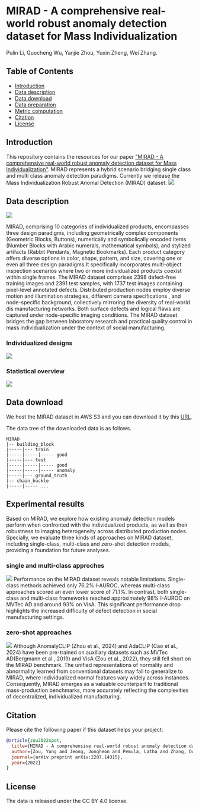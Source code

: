 # MIRAD - A comprehensive real-world robust anomaly detection dataset for Mass Individualization

Pulin Li, Guocheng Wu, Yanjie Zhou, Yuxin Zheng, Wei Zhang.

## Table of Contents
* [Introduction](#introduction)
* [Data description](#data-description)
* [Data download](#data-download)
* [Data preparation](#data-preparation)
* [Metric computation](#metric-computation)
* [Citation](#citation)
* [License](#license)

## Introduction
This repository contains the resources for our paper ["MIRAD - A comprehensive real-world robust anomaly detection dataset for Mass Individualization"](https://arxiv.org/pdf/2207.14315.pdf). MIRAD represents a hybrid scenario bridging single class and multi class anomaly detection paradigms. Currently we release the Mass Individualization Robust Anomal Detection (MIRAD) dataset. 
![](figures/new_challenges.png)


## Data description
![](figures/individualized_products.png)

MIRAD, comprising 10 categories of individualized products, encompasses three design paradigms, including geometrically complex components (Geometric Blocks, Buttons), numerically and symbolically encoded items (Number Blocks with Arabic numerals, mathematical symbols), and stylized artifacts (Rabbit Pendants, Magnetic Bookmarks). Each product category offers diverse options in color, shape, pattern, and size, covering one or even all three design paradigms.It specifically incorporates multi-object inspection scenarios where two or more individualized products coexist within single frames. The MIRAD dataset comprises 2398 defect-free training images and 2391 test samples, with 1737 test images containing pixel-level annotated defects. Distributed production nodes employ diverse motion and illumination strategies, different camera specifications , and node-specific background, collectively mirroring the diversity of real-world dis manufacturing networks. Both surface defects and logical flaws are captured under node-specific imaging conditions.
The MIRAD dataset bridges the gap between laboratory research and practical quality control in mass individualization under the context of social manufacturing. 

### Individualized designs
![](figures/Individualized_designs_and_defect.png)
### Statistical overview
![](figures/Statistical_overview.png)


## Data download

We host the MIRAD dataset in AWS S3 and you can download it by this [URL](https://drive.google.com/file/d/1-4aMEtiTvk77Oo-oNW6WdPPuxpfHRKwq/view?usp=sharing). 

The data tree of the downloaded data is as follows.
```shell
MIRAD
|-- building_block
|-----|--- train
|-----|-----|----- good
|-----|--- test
|-----|-----|----- good
|-----|-----|----- anomaly
|-----|--- ground_truth
|-- chain_buckle
|-----|----- ...
```

 
## Experimental results
Based on MIRAD, we explore how existing anomaly detection models perform when confronted with the individualized products, as well as their robustness to imaging heterogeneity across distributed production nodes. Specially, we evaluate three kinds of approaches on MIRAD dataset, including single-class, multi-class and zero-shot detection models, providing a foundation for future analyses.
### single and multi-class approches
![](figures/single_multi.png)
Performance on the MIRAD dataset reveals notable limitations. Single-class methods achieved only 76.2% I-AUROC, whereas multi-class approaches scored an even lower score of 71.1%. In contrast, both single-class and multi-class frameworks reached approximately 98% I-AUROC on MVTec AD and around 93% on VisA. This significant performance drop highlights the increased difficulty of defect detection in social manufacturing settings. 


### zero-shot approaches
![](figures/zero.png)
Although AnomalyCLIP (Zhou et al., 2024) and AdaCLIP (Cao et al., 2024) have been pre-trained on auxiliary datasets such as MVTec AD(Bergmann et al., 2019) and VisA (Zou et al., 2022), they still fell short on the MIRAD benchmark. The unified representations of normality and abnormality learned from conventional datasets may fail to generalize to MIRAD, where individualized normal features vary widely across instances. Consequently, MIRAD emerges as a valuable counterpart to traditional mass-production benchmarks, more accurately reflecting the complexities of decentralized, individualized manufacturing.

## 

## Citation
Please cite the following paper if this dataset helps your project:

```bibtex
@article{zou2022spot,
  title={MIRAD - A comprehensive real-world robust anomaly detection dataset for Mass Individualization},
  author={Zou, Yang and Jeong, Jongheon and Pemula, Latha and Zhang, Dongqing and Dabeer, Onkar},
  journal={arXiv preprint arXiv:2207.14315},
  year={2022}
}
```

## License
The data is released under the CC BY 4.0 license.
